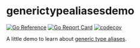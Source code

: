 # generictypealiasesdemo

[![Go Reference](https://pkg.go.dev/badge/github.com/alrayyes/generictypealiasesdemo.svg)](https://pkg.go.dev/github.com/alrayyes/generictypealiasesdemo)
[![Go Report Card](https://goreportcard.com/badge/github.com/alrayyes/generictypealiasesdemo)](https://goreportcard.com/report/github.com/alrayyes/generictypealiasesdemo)
[![codecov](https://codecov.io/gh/alrayyes/generictypealiasesdemo/graph/badge.svg?token=LMBZHSBSSD)](https://codecov.io/gh/alrayyes/generictypealiasesdemo)

A little demo to learn about [generic type aliases](https://github.com/golang/go/issues/46477).

